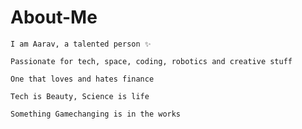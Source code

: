 # About-Me

```I am Aarav, a talented person ✨```

```Passionate for tech, space, coding, robotics and creative stuff```

```One that loves and hates finance```

```Tech is Beauty, Science is life```

```Something Gamechanging is in the works```
